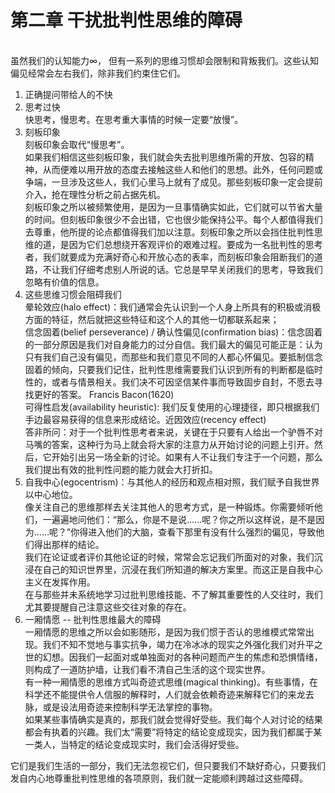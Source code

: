 # 第二章 干扰批判性思维的障碍
<br/>虽然我们的认知能力∞， 但有一系列的思维习惯却会限制和背叛我们。这些认知偏见经常会左右我们，除非我们约束住它们。
1. 正确提问带给人的不快
2. 思考过快
  <br/> 快思考，慢思考。在思考重大事情的时候一定要“放慢”。
3. 刻板印象
  <br/> 刻板印象会取代“慢思考”。
  <br/> 如果我们相信这些刻板印象，我们就会失去批判思维所需的开放、包容的精神，从而便难以用开放的态度去接触这些人和他们的思想。此外，任何问题或争端，一旦涉及这些人，我们心里马上就有了成见。那些刻板印象一定会提前介入，抢在理性分析之前占据先机。
  <br/> 刻板印象之所以被频繁使用，是因为一旦事情确实如此，它们就可以节省大量的时间。但刻板印象很少不会出错，它也很少能保持公平。每个人都值得我们去尊重，他所提的论点都值得我们加以注意。刻板印象之所以会挡住批判性思维的道，是因为它们总想绕开客观评价的艰难过程。要成为一名批判性的思考者，我们就要成为充满好奇心和开放心态的表率，而刻板印象会阻断我们的道路，不让我们仔细考虑别人所说的话。它总是早早关闭我们的思考，导致我们忽略有价值的信息。
4. 这些思维习惯会阻碍我们
  <br/> 晕轮效应(halo effect)：我们通常会先认识到一个人身上所具有的积极或消极方面的特征，然后就把这些特征和这个人的其他一切都联系起来；
  <br/> 信念固着(belief perseverance) / 确认性偏见(confirmation bias)：信念固着的一部分原因是我们对自身能力的过分自信。我们最大的偏见可能正是：认为只有我们自己没有偏见，而那些和我们意见不同的人都心怀偏见。要抵制信念固着的倾向，只要我们记住，批判性思维需要我们认识到所有的判断都是临时性的，或者与情景相关。我们决不可因坚信某件事而导致固步自封，不愿去寻找更好的答案。 Francis Bacon(1620)
  <br/> 可得性启发(availability heuristic): 我们反复使用的心理捷径，即只根据我们手边最容易获得的信息来形成结论。近因效应(recency effect)
  <br/> 答非所问：对于一个批判性思考者来说，关键在于只要有人给出一个驴唇不对马嘴的答案，这种行为马上就会将大家的注意力从开始讨论的问题上引开。然后，它开始引出另一场全新的讨论。如果有人不让我们专注于一个问题，那么我们提出有效的批判性问题的能力就会大打折扣。
5. 自我中心(egocentrism)：与其他人的经历和观点相对照，我们赋予自我世界以中心地位。
  <br/> 像关注自己的思维那样去关注其他人的思考方式，是一种锻炼。你需要倾听他们，一遍遍地问他们：“那么，你是不是说……呢？你之所以这样说，是不是因为……呢？”你得进入他们的大脑，查看下那里有没有什么强烈的偏见，导致他们得出那样的结论。
  <br/> 我们在论证或者评价其他论证的时候，常常会忘记我们所面对的对象，我们沉浸在自己的知识世界里，沉浸在我们所知道的解决方案里。而这正是自我中心主义在发挥作用。
  <br/> 在与那些并未系统地学习过批判思维技能、不了解其重要性的人交往时，我们尤其要提醒自己注意这些交往对象的存在。
6. 一厢情愿 -- 批判性思维最大的障碍
   <br/>一厢情愿的思维之所以会如影随形，是因为我们惯于否认的思维模式常常出现。我们不知不觉地与事实抗争，竭力在冷冰冰的现实之外强化我们对升平之世的幻想。因我们一起面对或单独面对的各种问题而产生的焦虑和恐惧情绪，则构成了一道防护墙，让我们看不清自己生活的这个现实世界。
   <br/>有一种一厢情愿的思维方式叫奇迹式思维(magical thinking)。有些事情，在科学还不能提供令人信服的解释时，人们就会依赖奇迹来解释它们的来龙去脉，或是设法用奇迹来控制科学无法掌控的事物。
   <br/>如果某些事情确实是真的，那我们就会觉得好受些。我们每个人对讨论的结果都会有执着的兴趣。我们太“需要”将特定的结论变成现实，因为我们都属于某一类人，当特定的结论变成现实时，我们会活得好受些。

它们是我们生活的一部分，我们无法忽视它们，但只要我们不缺好奇心，只要我们发自内心地尊重批判性思维的各项原则，我们就一定能顺利跨越过这些障碍。
